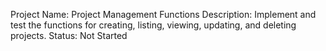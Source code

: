 Project Name: Project Management Functions
Description: Implement and test the functions for creating, listing, viewing, updating, and deleting projects.
Status: Not Started